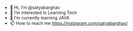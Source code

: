 - 👋 Hi, I’m @satyabarghav
- 👀 I’m interested in Learning Tech
- 🌱 I’m currently learning JAVA
- 📫 How to reach me https://instagram.com/satyabarghav/

<!---
satyabarghav/satyabarghav is a ✨ special ✨ repository because its `README.md` (this file) appears on your GitHub profile.
You can click the Preview link to take a look at your changes.
--->
